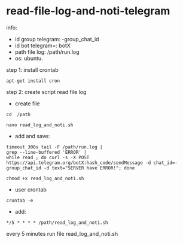 # read-file-log-and-noti-telegram

info: 
- id group telegram: -group_chat_id
- id bot telegram=: botX
- path file log: /path/run.log
- os: ubuntu.

step 1: install crontab
```
apt-get install cron
```

step 2: create script read file log
- create file
```
cd  /path

nano read_log_and_noti.sh
```
- add and save:
```
timeout 300s tail -F /path/run.log |
grep --line-buffered 'ERROR' |
while read ; do curl -s -X POST https://api.telegram.org/botX:hash_code/sendMessage -d chat_id=-group_chat_id -d text="SERVER have ERROR!"; done
```
```
chmod +x read_log_and_noti.sh
```
- user crontab
```
crontab -e
```

- add:
```
*/5 * * * * /path/read_log_and_noti.sh
```
every 5 minutes run file read_log_and_noti.sh

